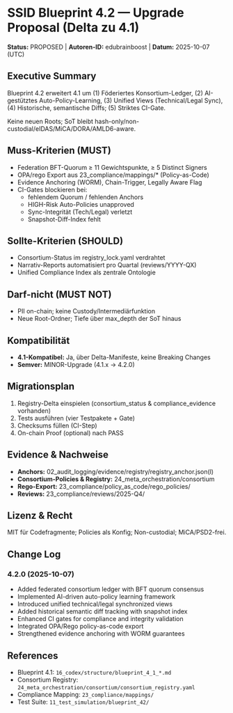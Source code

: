 # SSID Blueprint 4.2 — Upgrade Proposal (Delta zu 4.1)

**Status:** PROPOSED | **Autoren-ID:** edubrainboost | **Datum:** 2025-10-07 (UTC)

## Executive Summary

Blueprint 4.2 erweitert 4.1 um (1) Föderiertes Konsortium-Ledger, (2) AI-gestütztes Auto-Policy-Learning, (3) Unified Views (Technical/Legal Sync), (4) Historische, semantische Diffs; (5) Striktes CI-Gate.

Keine neuen Roots; SoT bleibt hash-only/non-custodial/eIDAS/MiCA/DORA/AMLD6-aware.

## Muss-Kriterien (MUST)

- Federation BFT-Quorum ≥ 11 Gewichtspunkte, ≥ 5 Distinct Signers
- OPA/rego Export aus 23_compliance/mappings/* (Policy-as-Code)
- Evidence Anchoring (WORM), Chain-Trigger, Legally Aware Flag
- CI-Gates blockieren bei:
  - fehlendem Quorum / fehlenden Anchors
  - HIGH-Risk Auto-Policies unapproved
  - Sync-Integrität (Tech/Legal) verletzt
  - Snapshot-Diff-Index fehlt

## Sollte-Kriterien (SHOULD)

- Consortium-Status im registry_lock.yaml verdrahtet
- Narrativ-Reports automatisiert pro Quartal (reviews/YYYY-QX)
- Unified Compliance Index als zentrale Ontologie

## Darf-nicht (MUST NOT)

- PII on-chain; keine Custody/Intermediärfunktion
- Neue Root-Ordner; Tiefe über max_depth der SoT hinaus

## Kompatibilität

- **4.1-Kompatibel:** Ja, über Delta-Manifeste, keine Breaking Changes
- **Semver:** MINOR-Upgrade (4.1.x → 4.2.0)

## Migrationsplan

1. Registry-Delta einspielen (consortium_status & compliance_evidence vorhanden)
2. Tests ausführen (vier Testpakete + Gate)
3. Checksums füllen (CI-Step)
4. On-chain Proof (optional) nach PASS

## Evidence & Nachweise

- **Anchors:** 02_audit_logging/evidence/registry/registry_anchor.json(l)
- **Consortium-Policies & Registry:** 24_meta_orchestration/consortium
- **Rego-Export:** 23_compliance/policy_as_code/rego_policies/
- **Reviews:** 23_compliance/reviews/2025-Q4/

## Lizenz & Recht

MIT für Codefragmente; Policies als Konfig; Non-custodial; MiCA/PSD2-frei.

## Change Log

### 4.2.0 (2025-10-07)

- Added federated consortium ledger with BFT quorum consensus
- Implemented AI-driven auto-policy learning framework
- Introduced unified technical/legal synchronized views
- Added historical semantic diff tracking with snapshot index
- Enhanced CI gates for compliance and integrity validation
- Integrated OPA/Rego policy-as-code export
- Strengthened evidence anchoring with WORM guarantees

## References

- Blueprint 4.1: `16_codex/structure/blueprint_4_1_*.md`
- Consortium Registry: `24_meta_orchestration/consortium/consortium_registry.yaml`
- Compliance Mapping: `23_compliance/mappings/`
- Test Suite: `11_test_simulation/blueprint_42/`
